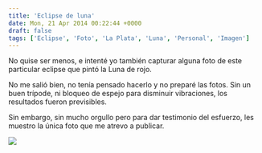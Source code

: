 ```yaml
---
title: 'Eclipse de luna'
date: Mon, 21 Apr 2014 00:22:44 +0000
draft: false
tags: ['Eclipse', 'Foto', 'La Plata', 'Luna', 'Personal', 'Imagen']
---
```


No quise ser menos, e intenté yo también capturar alguna foto de este 
particular eclipse que pintó la Luna de rojo. 

No me salió bien, no tenía pensado hacerlo y no preparé las fotos. Sin un buen
trípode, ni bloqueo de espejo para disminuir vibraciones, los resultados fueron
previsibles. 

Sin embargo, sin mucho orgullo pero para dar testimonio del esfuerzo, les 
muestro la única foto que me atrevo a publicar.

[![](https://farm8.staticflickr.com/7206/13933246912_29645918fb_z.jpg)](https://flic.kr/p/neewT3)
